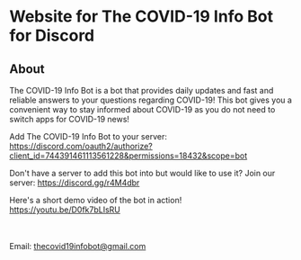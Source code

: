 # Website for The COVID-19 Info Bot for Discord

## About
The COVID-19 Info Bot is a bot that provides daily updates and fast and reliable answers to your questions regarding COVID-19! This bot gives you a convenient way to stay informed about COVID-19 as you do not need to switch apps for COVID-19 news!

Add The COVID-19 Info Bot to your server: https://discord.com/oauth2/authorize?client_id=744391461113561228&permissions=18432&scope=bot

Don't have a server to add this bot into but would like to use it? Join our server: https://discord.gg/r4M4dbr 

Here's a short demo video of the bot in action!  https://youtu.be/D0fk7bLIsRU 

</br></br>Email: [thecovid19infobot@gmail.com](mailto:thecovid19infobot@gmail.com)
